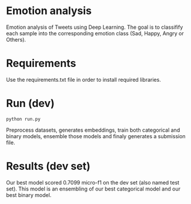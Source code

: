 # Emotion analysis
Emotion analysis of Tweets using Deep Learning. The goal is to classifify each sample into the corresponding emotion class (Sad, Happy, Angry or Others).

# Requirements
Use the requirements.txt file in order to install required libraries.


# Run (dev)
```
python run.py
```
Preprocess datasets, generates embeddings, train both categorical and binary models, ensemble those models and finaly generates a submission file.

# Results (dev set)
Our best model scored 0.7099 micro-f1 on the dev set (also named test set). This model is an ensembling of our best categorical model and our best binary model.